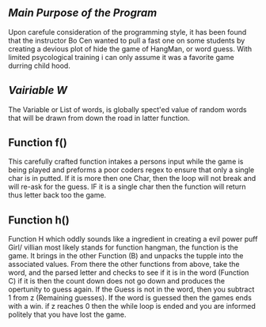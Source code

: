 ## _Main Purpose of the Program_ ##

  Upon carefule consideration of the programming style, it has been found that the instructor Bo Cen wanted to pull a fast one on some students by creating a devious plot of hide the game of HangMan, or word guess. With limited psycological training i can only assume it was a favorite game durring child hood.

## _Vairiable *W*_ ##

The Variable or List of words, is  globally spect'ed value of random words that will be drawn from down the road in latter function.

## Function f() ##

 This carefully crafted function intakes a persons input while the game is being played and preforms a poor coders regex to ensure that only a single char is in putted. If it is more then one Char, then the loop will not break and will re-ask for the guess. IF it is a single char then the function will return thus letter back too the game.

## Function h() ##

 Function H which oddly sounds like a ingredient in creating a evil power puff Girl/ villian most likely stands for function hangman, the function is the game. It brings in the other Function (B) and unpacks the tupple into the associated values. From there the other functions from above, take the word, and the parsed letter and checks to see if it is in the word (Function C) if it is then the count down does not go down and produces the opertunity to guess again. If the Guess is not in the word, then you subtract 1 from z (Remaining guesses). If the word is guessed then the games ends with a win. if z reaches 0 then the while loop is ended and you are informed politely that you have lost the game.
